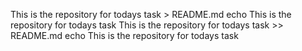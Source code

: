 This is the repository for todays task > README.md 
echo This is the repository for todays task
This is the repository for todays task >> README.md
echo This is the repository for todays task
